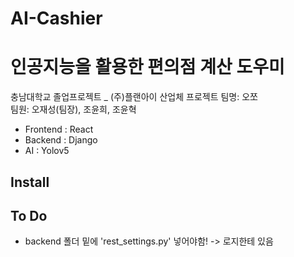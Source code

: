 # AI-Cashier

# 인공지능을 활용한 편의점 계산 도우미
  
충남대학교 졸업프로젝트  _ (주)플랜아이 산업체 프로젝트
팀명: 오쪼  
팀원: 오재성(팀장), 조윤희, 조윤혁     
  
- Frontend : React  
- Backend : Django
- AI : Yolov5
  
Install
-----    
  
To Do
-----  
  

+ backend 폴더 밑에 'rest_settings.py' 넣어야함! -> 로지한테 있음  
